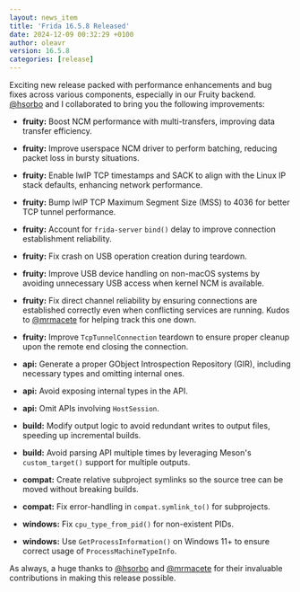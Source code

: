 ```yaml
---
layout: news_item
title: 'Frida 16.5.8 Released'
date: 2024-12-09 00:32:29 +0100
author: oleavr
version: 16.5.8
categories: [release]
---
```


Exciting new release packed with performance enhancements and bug fixes across
various components, especially in our Fruity backend. [@hsorbo][] and I
collaborated to bring you the following improvements:

- **fruity:** Boost NCM performance with multi-transfers, improving data
  transfer efficiency.
- **fruity:** Improve userspace NCM driver to perform batching, reducing packet
  loss in bursty situations.
- **fruity:** Enable lwIP TCP timestamps and SACK to align with the Linux IP
  stack defaults, enhancing network performance.
- **fruity:** Bump lwIP TCP Maximum Segment Size (MSS) to 4036 for better TCP
  tunnel performance.
- **fruity:** Account for `frida-server` `bind()` delay to improve connection
  establishment reliability.
- **fruity:** Fix crash on USB operation creation during teardown.
- **fruity:** Improve USB device handling on non-macOS systems by avoiding
  unnecessary USB access when kernel NCM is available.
- **fruity:** Fix direct channel reliability by ensuring connections are
  established correctly even when conflicting services are running. Kudos to
  [@mrmacete][] for helping track this one down.
- **fruity:** Improve `TcpTunnelConnection` teardown to ensure proper cleanup
  upon the remote end closing the connection.

- **api:** Generate a proper GObject Introspection Repository (GIR), including
  necessary types and omitting internal ones.
- **api:** Avoid exposing internal types in the API.
- **api:** Omit APIs involving `HostSession`.

- **build:** Modify output logic to avoid redundant writes to output files,
  speeding up incremental builds.
- **build:** Avoid parsing API multiple times by leveraging Meson's
  `custom_target()` support for multiple outputs.
- **compat:** Create relative subproject symlinks so the source tree can be
  moved without breaking builds.
- **compat:** Fix error-handling in `compat.symlink_to()` for subprojects.

- **windows:** Fix `cpu_type_from_pid()` for non-existent PIDs.
- **windows:** Use `GetProcessInformation()` on Windows 11+ to ensure correct
  usage of `ProcessMachineTypeInfo`.

As always, a huge thanks to [@hsorbo][] and [@mrmacete][] for their invaluable
contributions in making this release possible.

[@hsorbo]: https://twitter.com/hsorbo
[@mrmacete]: https://twitter.com/mrmacete

